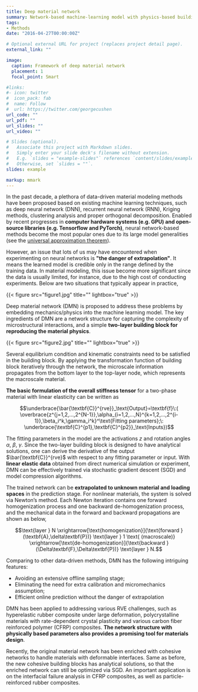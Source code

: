 ```yaml
---
title: Deep material network
summary: Network-based machine-learning model with physics-based building blocks and interpretable fitting parameters.
tags:
- Methods
date: "2016-04-27T00:00:00Z"

# Optional external URL for project (replaces project detail page).
external_link: ""

image:
  caption: Framework of deep material network
  placement: 1
  focal_point: Smart

#links:
#- icon: twitter
#  icon_pack: fab
#  name: Follow
#  url: https://twitter.com/georgecushen
url_code: ""
url_pdf: ""
url_slides: ""
url_video: ""

# Slides (optional).
#   Associate this project with Markdown slides.
#   Simply enter your slide deck's filename without extension.
#   E.g. `slides = "example-slides"` references `content/slides/example-slides.md`.
#   Otherwise, set `slides = ""`.
slides: example

markup: mmark
---
```


In the past decade, a plethora of data-driven material modeling methods have been proposed based on existing machine learning techniques, such as deep neural network (DNN), recurrent neural network (RNN), Kriging methods, clustering analysis and proper orthogonal decomposition. Enabled by recent progresses in **computer hardware systems (e.g. GPU) and open-source libraries (e.g. Tensorflow and PyTorch)**, neural network-based methods become the most popular ones due to its large model generalities (see the [universal approximation theorem](https://en.wikipedia.org/wiki/Universal_approximation_theorem)). 

However, an issue that lots of us may have encountered when experimenting on neural networks is **"the danger of extrapolation"**. It means the learned model is credible only in the range defined by the training data. In material modeling, this issue become more significant since the data is usually limited, for instance, due to the high cost of conducting experiments. Below are two situations that typically appear in practice,

{{< figure src="figure1.jpg" title="" lightbox="true" >}}

Deep material network (DMN) is proposed to address these problems by embedding mechanics/physics into the machine learning model. The key ingredients of DMN are a network structure for capturing the complexity of microstructural interactions, and a simple **two-layer building block for reproducing the material physics**. 

{{< figure src="figure2.jpg" title="" lightbox="true" >}}

Several equilibrium condition and kinematic constraints need to be satisfied in the building block. By applying the transformation function of building block iteratively through the network, the microscale information propagates from the bottom layer to the top-layer node, which represents the macroscale material. 

**The basic formulation of the overall stiffness tensor** for a two-phase material with linear elasticity can be written as

$$\underbrace{\bar{\textbf{C}}^{rve}}_\text{Output}=\textbf{f}\:( \overbrace{z^{j=1,2,...,2^{N-1}},\alpha_{i=1,2,...,N}^{k=1,2,...,2^{i-1}},\beta_i^k,\gamma_i^k}^\text{Fitting parameters};\: \underbrace{\textbf{C}^{p1},\textbf{C}^{p2}}_\text{Inputs})$$

The fitting parameters in the model are the activations $z$ and rotation angles $\alpha$, $\beta$, $\gamma$.  Since the two-layer building block is designed to have analytical solutions, one can derive the derivative of the output $\bar{\textbf{C}}^{rve}$ with respect to any fitting parameter or input. With **linear elastic data** obtained from direct numerical simulation or experiment, DMN can be effectively trained via stochastic gradient descent (SGD) and model compression algorithms.

The trained network can be **extrapolated to unknown material and loading spaces** in the prediction stage. For nonlinear materials, the system is solved via Newton’s method. Each Newton iteration contains one forward homogenization process and one backward de-homogenization process, and the mechanical data in the forward and backward propagations are shown as below,

$$\text{layer } N \xrightarrow[\text{homogenization}]{\text{forward } (\textbf{A},\delta\textbf{P})} \text{layer } 1 \text{ (macroscale)} \xrightarrow[\text{de-homogenization}]{\text{backward }(\Delta\textbf{F},\Delta\textbf{P})} \text{layer } N.$$

Comparing to other data-driven methods, DMN has the following intriguing features: 

- Avoiding an extensive offline sampling stage; 
- Eliminating the need for extra calibration and micromechanics assumption;
- Efficient online prediction without the danger of extrapolation

DMN has been applied to addressing various RVE challenges, such as hyperelastic rubber composite under large deformation, polycrystalline materials with rate-dependent crystal plasticity and various carbon fiber reinforced polymer (CFRP) composites. **The network structure with physically based parameters also provides a promising tool for materials design**. 

Recently, the original material network has been enriched with cohesive networks to handle materials with deformable interfaces. Same as before, the new cohesive building blocks has analytical solutions, so that the enriched network can still be optimized via SGD. An important application is on the interfacial failure analysis in CFRP composites, as well as particle-reinforced rubber composites.



